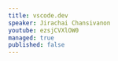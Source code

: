 ```yaml
---
title: vscode.dev
speaker: Jirachai Chansivanon
youtube: ezsjCVXlOW0
managed: true
published: false
---
```

